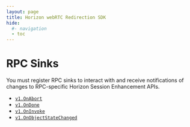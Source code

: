 ```yaml
---
layout: page
title: Horizon webRTC Redirection SDK
hide:
  #- navigation
  - toc
---
```

# RPC Sinks

You must register RPC sinks to interact with and receive notifications of changes to RPC-specific Horizon Session Enhancement APIs. 

- [`v1.OnAbort`](v1.OnAbort.md)
- [`v1.OnDone`](v1.OnDone.md)
- [`v1.OnInvoke`](v1.OnInvoke.md)
- [`v1.OnObjectStateChanged`](v1.OnObjectStateChanged.md)
